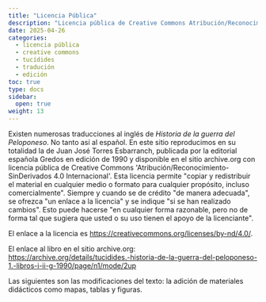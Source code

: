 ```yaml
---
title: "Licencia Pública"
description: "Licencia pública de Creative Commons Atribución/Reconocimiento-SinDerivados 4.0 Internacional."
date: 2025-04-26
categories: 
  - licencia pública
  - creative commons
  - tucídides
  - tradución
  - edición
toc: true
type: docs
sidebar:
  open: true
weight: 13
---
```


Existen numerosas traducciones al inglés de *Historia de la guerra del Peloponeso*. No tanto así al español. En este sitio reproducimos en su totalidad la de Juan José Torres Esbarranch, publicada por la editorial española Gredos en edición de 1990 y disponible en el sitio archive.org con licencia pública de Creative Commons 'Atribución/Reconocimiento-SinDerivados 4.0 Internacional'. Esta licencia permite "copiar y redistribuir el material en cualquier medio o formato para cualquier propósito, incluso comercialmente". Siempre y cuando se de crédito "de manera adecuada", se ofrezca "un enlace a la licencia" y se indique "si se han realizado cambios". Esto
 puede hacerse "en cualquier forma razonable, pero no de forma tal que sugiera que usted o su uso tienen el apoyo de la licenciante".

El enlace a la licencia es https://creativecommons.org/licenses/by-nd/4.0/.

El enlace al libro en el sitio archive.org: https://archive.org/details/tucidides.-historia-de-la-guerra-del-peloponeso-1.-libros-i-ii-g-1990/page/n1/mode/2up

Las siguientes son las modificaciones del texto: la adición de materiales didácticos como mapas, tablas y figuras.

